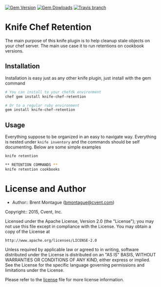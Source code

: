 [![Gem Version](https://img.shields.io/gem/v/knife-chef-retention.svg?style=flat-square)](https://rubygems.org/gems/knife-chef-retention)
[![Gem Dowloads](https://img.shields.io/gem/dt/knife-chef-retention.svg?style=flat-square)](https://rubygems.org/gems/knife-chef-retention)
[![Travis branch](https://img.shields.io/travis/cvent/knife-chef-retention/master.svg?style=flat-square)](https://travis-ci.org/cvent/knife-chef-retention)

Knife Chef Retention
=======================

The main purpose of this knife plugin is to help cleanup stale objects on your
chef server.  The main use case it to run retentions on cookbook versions.

## Installation
Installation is easy just as any other knife plugin, just install with the gem
command

```bash
# You can install to your chefdk environment
chef gem install knife-chef-retention

# Or to a regular ruby environment
gem install knife-chef-retention
```

## Usage

Everything suppose to be organized in an easy to navigate way.  Everything is
nested under `knife inventory` and the commands should be self documenting.
Below are some simple examples

```bash
knife retention

** RETENTION COMMANDS **
knife retention cookbooks
```

License and Author
==================

* Author:: Brent Montague (<bmontague@cvent.com>)

Copyright:: 2015, Cvent, Inc.

Licensed under the Apache License, Version 2.0 (the "License");
you may not use this file except in compliance with the License.
You may obtain a copy of the License at

    http://www.apache.org/licenses/LICENSE-2.0

Unless required by applicable law or agreed to in writing, software
distributed under the License is distributed on an "AS IS" BASIS,
WITHOUT WARRANTIES OR CONDITIONS OF ANY KIND, either express or implied.
See the License for the specific language governing permissions and
limitations under the License.

Please refer to the [license](LICENSE.md) file for more license information.
